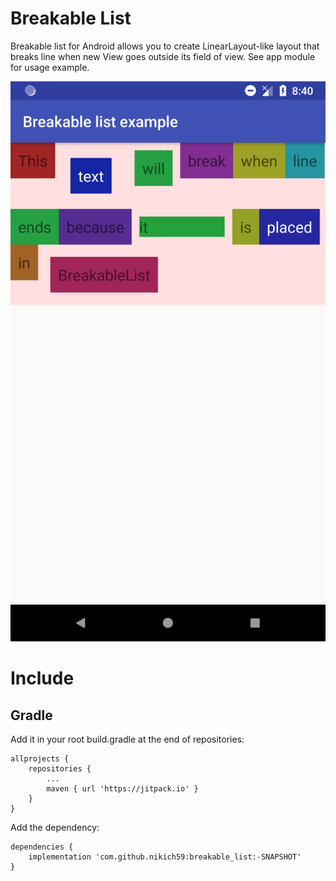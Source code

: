 # Breakable List

Breakable list for Android allows you to create LinearLayout-like layout that breaks line when new View goes outside its field of view.
See app module for usage example.

![alt text](https://github.com/nikich59/breakable_list/blob/master/Screenshot_1555538865.png)

# Include

## Gradle
Add it in your root build.gradle at the end of repositories:

```
allprojects {  
	repositories {  
		...  
		maven { url 'https://jitpack.io' }  
	}
}
```

Add the dependency:

```
dependencies {  
	implementation 'com.github.nikich59:breakable_list:-SNAPSHOT'  
}
```

